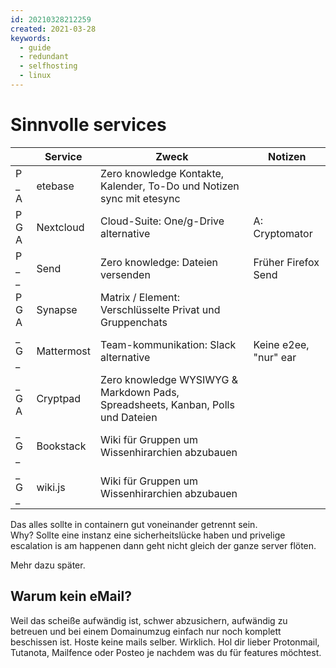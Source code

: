 ```yaml
---
id: 20210328212259
created: 2021-03-28
keywords:
  - guide
  - redundant
  - selfhosting
  - linux
---
```

# Sinnvolle services


|        | Service    | Zweck                                                                           | Notizen               |
|--------|------------|---------------------------------------------------------------------------------|-----------------------|
| P _  A | etebase    | Zero knowledge Kontakte, Kalender, To-Do und Notizen sync mit etesync           |                       |
| P G A  | Nextcloud  | Cloud-Suite: One/g-Drive alternative                                            | A: Cryptomator        |
| P _  _ | Send       | Zero knowledge: Dateien versenden                                               | Früher Firefox Send   |
| P G A  | Synapse    | Matrix / Element: Verschlüsselte Privat und Gruppenchats                        |                       |
| _ G  _ | Mattermost | Team-kommunikation: Slack alternative                                           | Keine e2ee, "nur" ear |
| _ G  A | Cryptpad   | Zero knowledge WYSIWYG & Markdown Pads, Spreadsheets, Kanban, Polls und Dateien |                       |
| _ G  _ | Bookstack  | Wiki für Gruppen um Wissenhirarchien abzubauen                                  |                       |
| _ G  _ | wiki.js    | Wiki für Gruppen um Wissenhirarchien abzubauen                                  |                       |

Das alles sollte in containern gut voneinander getrennt sein.    
Why? Sollte eine instanz eine sicherheitslücke haben und privelige escalation is am happenen dann geht nicht gleich der ganze server flöten.

Mehr dazu später.

## Warum kein eMail?
Weil das scheiße aufwändig ist, schwer abzusichern, aufwändig zu betreuen und bei einem Domainumzug einfach nur noch komplett beschissen ist.
Hoste keine mails selber. Wirklich. Hol dir lieber Protonmail, Tutanota, Mailfence oder Posteo je nachdem was du für features möchtest.